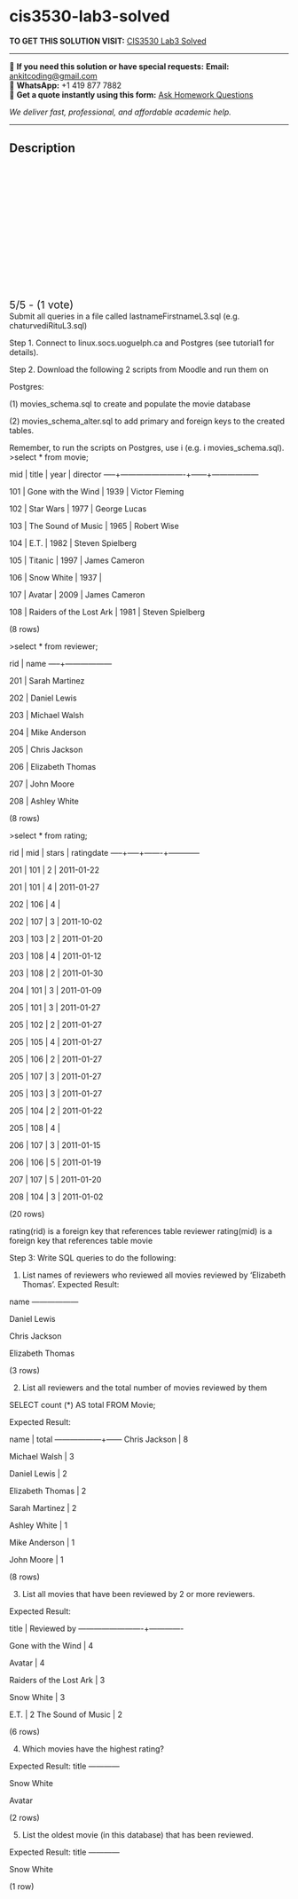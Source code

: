 # cis3530-lab3-solved
**TO GET THIS SOLUTION VISIT:** [CIS3530 Lab3 Solved](https://www.ankitcodinghub.com/product/lab3-cis-3530-worth-4-solved/)


---

📩 **If you need this solution or have special requests:** **Email:** ankitcoding@gmail.com  
📱 **WhatsApp:** +1 419 877 7882  
📄 **Get a quote instantly using this form:** [Ask Homework Questions](https://www.ankitcodinghub.com/services/ask-homework-questions/)

*We deliver fast, professional, and affordable academic help.*

---

<h2>Description</h2>



<div class="kk-star-ratings kksr-auto kksr-align-center kksr-valign-top" data-payload="{&quot;align&quot;:&quot;center&quot;,&quot;id&quot;:&quot;115188&quot;,&quot;slug&quot;:&quot;default&quot;,&quot;valign&quot;:&quot;top&quot;,&quot;ignore&quot;:&quot;&quot;,&quot;reference&quot;:&quot;auto&quot;,&quot;class&quot;:&quot;&quot;,&quot;count&quot;:&quot;1&quot;,&quot;legendonly&quot;:&quot;&quot;,&quot;readonly&quot;:&quot;&quot;,&quot;score&quot;:&quot;5&quot;,&quot;starsonly&quot;:&quot;&quot;,&quot;best&quot;:&quot;5&quot;,&quot;gap&quot;:&quot;4&quot;,&quot;greet&quot;:&quot;Rate this product&quot;,&quot;legend&quot;:&quot;5\/5 - (1 vote)&quot;,&quot;size&quot;:&quot;24&quot;,&quot;title&quot;:&quot;CIS3530 Lab3 Solved&quot;,&quot;width&quot;:&quot;138&quot;,&quot;_legend&quot;:&quot;{score}\/{best} - ({count} {votes})&quot;,&quot;font_factor&quot;:&quot;1.25&quot;}">

<div class="kksr-stars">

<div class="kksr-stars-inactive">
            <div class="kksr-star" data-star="1" style="padding-right: 4px">


<div class="kksr-icon" style="width: 24px; height: 24px;"></div>
        </div>
            <div class="kksr-star" data-star="2" style="padding-right: 4px">


<div class="kksr-icon" style="width: 24px; height: 24px;"></div>
        </div>
            <div class="kksr-star" data-star="3" style="padding-right: 4px">


<div class="kksr-icon" style="width: 24px; height: 24px;"></div>
        </div>
            <div class="kksr-star" data-star="4" style="padding-right: 4px">


<div class="kksr-icon" style="width: 24px; height: 24px;"></div>
        </div>
            <div class="kksr-star" data-star="5" style="padding-right: 4px">


<div class="kksr-icon" style="width: 24px; height: 24px;"></div>
        </div>
    </div>

<div class="kksr-stars-active" style="width: 138px;">
            <div class="kksr-star" style="padding-right: 4px">


<div class="kksr-icon" style="width: 24px; height: 24px;"></div>
        </div>
            <div class="kksr-star" style="padding-right: 4px">


<div class="kksr-icon" style="width: 24px; height: 24px;"></div>
        </div>
            <div class="kksr-star" style="padding-right: 4px">


<div class="kksr-icon" style="width: 24px; height: 24px;"></div>
        </div>
            <div class="kksr-star" style="padding-right: 4px">


<div class="kksr-icon" style="width: 24px; height: 24px;"></div>
        </div>
            <div class="kksr-star" style="padding-right: 4px">


<div class="kksr-icon" style="width: 24px; height: 24px;"></div>
        </div>
    </div>
</div>


<div class="kksr-legend" style="font-size: 19.2px;">
            5/5 - (1 vote)    </div>
    </div>
Submit all queries in a file called lastnameFirstnameL3.sql (e.g. chaturvediRituL3.sql)

Step 1. Connect to linux.socs.uoguelph.ca and Postgres (see tutorial1 for details).

Step 2. Download the following 2 scripts from Moodle and run them on

Postgres:

(1) movies_schema.sql to create and populate the movie database

(2) movies_schema_alter.sql to add primary and foreign keys to the created tables.

Remember, to run the scripts on Postgres, use i (e.g. i movies_schema.sql). &gt;select * from movie;

mid | title | year | director —–+————————-+——+——————

101 | Gone with the Wind | 1939 | Victor Fleming

102 | Star Wars | 1977 | George Lucas

103 | The Sound of Music | 1965 | Robert Wise

104 | E.T. | 1982 | Steven Spielberg

105 | Titanic | 1997 | James Cameron

106 | Snow White | 1937 |

107 | Avatar | 2009 | James Cameron

108 | Raiders of the Lost Ark | 1981 | Steven Spielberg

(8 rows)

&gt;select * from reviewer;

rid | name —–+——————

201 | Sarah Martinez

202 | Daniel Lewis

203 | Michael Walsh

204 | Mike Anderson

205 | Chris Jackson

206 | Elizabeth Thomas

207 | John Moore

208 | Ashley White

(8 rows)

&gt;select * from rating;

rid | mid | stars | ratingdate —–+—–+——-+————

201 | 101 | 2 | 2011-01-22

201 | 101 | 4 | 2011-01-27

202 | 106 | 4 |

202 | 107 | 3 | 2011-10-02

203 | 103 | 2 | 2011-01-20

203 | 108 | 4 | 2011-01-12

203 | 108 | 2 | 2011-01-30

204 | 101 | 3 | 2011-01-09

205 | 101 | 3 | 2011-01-27

205 | 102 | 2 | 2011-01-27

205 | 105 | 4 | 2011-01-27

205 | 106 | 2 | 2011-01-27

205 | 107 | 3 | 2011-01-27

205 | 103 | 3 | 2011-01-27

205 | 104 | 2 | 2011-01-22

205 | 108 | 4 |

206 | 107 | 3 | 2011-01-15

206 | 106 | 5 | 2011-01-19

207 | 107 | 5 | 2011-01-20

208 | 104 | 3 | 2011-01-02

(20 rows)

rating(rid) is a foreign key that references table reviewer rating(mid) is a foreign key that references table movie

Step 3: Write SQL queries to do the following:

1. List names of reviewers who reviewed all movies reviewed by ‘Elizabeth Thomas’. Expected Result:

name ——————

Daniel Lewis

Chris Jackson

Elizabeth Thomas

(3 rows)

2. List all reviewers and the total number of movies reviewed by them

SELECT count (*) AS total FROM Movie;

Expected Result:

name | total ——————+—— Chris Jackson | 8

Michael Walsh | 3

Daniel Lewis | 2

Elizabeth Thomas | 2

Sarah Martinez | 2

Ashley White | 1

Mike Anderson | 1

John Moore | 1

(8 rows)

3. List all movies that have been reviewed by 2 or more reviewers.

Expected Result:

title | Reviewed by ————————-+————-

Gone with the Wind | 4

Avatar | 4

Raiders of the Lost Ark | 3

Snow White | 3

E.T. | 2 The Sound of Music | 2

(6 rows)

4. Which movies have the highest rating?

Expected Result: title ————

Snow White

Avatar

(2 rows)

5. List the oldest movie (in this database) that has been reviewed.

Expected Result: title ————

Snow White

(1 row)
